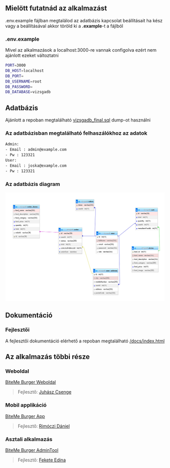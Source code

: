 ## Mielött futatnád az alkalmazást
.env.example fájlban megtalálod az adatbázis kapcsolat beállításait ha kész vagy a beállításával akkor töröld ki a **.example**-t a fájlból
### .env.example

Mivel az alkalmazások a localhost:3000-re vannak configolva ezért nem ajánlott ezeket változtatni
```bash
PORT=3000
DB_HOST=localhost
DB_PORT=
DB_USERNAME=root
DB_PASSWORD=
DB_DATABASE=vizsgadb
```
## Adatbázis

<p align="left">
 Ajánlott a repoban megtalálható <a href="https://github.com/greengamerhu/VizsgaRemek_BackEnd/blob/main/vizsgadb_final.sql" target="blank">vizsgadb_final.sql</a> dump-ot használni
</p>

### Az adatbázisban megtalálható felhaszálókhoz az adatok
```bash
Admin: 
- Email : admin@example.com
- Pw : 123321
User:
- Email : joska@example.com
- Pw : 123321
```

### Az adatbázis diagram
<p align="center">
  <img src="https://github.com/greengamerhu/VizsgaRemek_BackEnd/blob/main/Final_database_structure.png"  alt="adatazisdiagram" />
</p>

## Dokumentáció
### Fejlesztői
A fejlesztői dokumentáció elérhető a repoban megtalálható [/docs/index.html](https://github.com/Juhaszcsenge/frontend_vizsga/blob/master/docs/index.html)



## Az alkalmazás többi része

### Weboldal

[BiteMe Burger Weboldal](https://github.com/Juhaszcsenge/frontend_vizsga)
> Fejlesztő: [Juhász Csenge](https://github.com/Juhaszcsenge)


### Mobil applikáció 

[BiteMe Burger App](https://github.com/greengamerhu/Vizsgaremek_android)

> Fejlesztő: [Rimóczi Dániel](https://github.com/greengamerhu)


### Asztali alkalmazás

[BiteMe Burger AdminTool](https://github.com/Elcsa/vizsgarremek)

> Fejlesztő: [Fekete Edina](https://github.com/Elcsa) 

  
